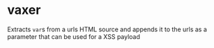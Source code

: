 # vaxer

Extracts `var`s from a urls HTML source and appends it to the urls as a parameter that can be used for a XSS payload
